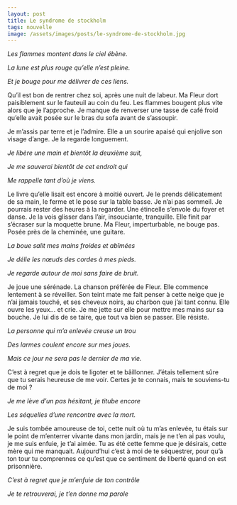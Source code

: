 ```yaml
---
layout: post
title: Le syndrome de stockholm
tags: nouvelle
image: /assets/images/posts/le-syndrome-de-stockholm.jpg
---
```




_Les flammes montent dans le ciel ébène._

_La lune est plus rouge qu’elle n’est pleine._

_Et je bouge pour me délivrer de ces liens._

<!--more-->

Qu’il est bon de rentrer chez soi, après une nuit de labeur. Ma Fleur dort paisiblement sur le fauteuil au coin du feu. Les flammes bougent plus vite alors que je l’approche. Je manque de renverser une tasse de café froid qu’elle avait posée sur le bras du sofa avant de s’assoupir.

Je m’assis par terre et je l’admire. Elle a un sourire apaisé qui enjolive son visage d’ange. Je la regarde longuement.

_Je libère une main et bientôt la deuxième suit,_

_Je me sauverai bientôt de cet endroit qui_

_Me rappelle tant d’où je viens._

Le livre qu’elle lisait est encore à moitié ouvert. Je le prends délicatement de sa main, le ferme et le pose sur la table basse. Je n’ai pas sommeil. Je pourrais rester des heures à la regarder. Une étincelle s’envole du foyer et danse. Je la vois glisser dans l’air, insouciante, tranquille. Elle finit par s’écraser sur la moquette brune. Ma Fleur, imperturbable, ne bouge pas. Posée près de la cheminée, une guitare.

_La boue salit mes mains froides et abîmées_

_Je délie les nœuds des cordes à mes pieds._

_Je regarde autour de moi sans faire de bruit._

Je joue une sérénade. La chanson préférée de Fleur. Elle commence lentement à se réveiller. Son teint mate me fait penser à cette neige que je n’ai jamais touché, et ses cheveux noirs, au charbon que j’ai tant connu. Elle ouvre les yeux… et crie. Je me jette sur elle pour mettre mes mains sur sa bouche. Je lui dis de se taire, que tout va bien se passer. Elle résiste.

_La personne qui m’a enlevée creuse un trou_

_Des larmes coulent encore sur mes joues._

_Mais ce jour ne sera pas le dernier de ma vie._

C’est à regret que je dois te ligoter et te bâillonner. J’étais tellement sûre que tu serais heureuse de me voir. Certes je te connais, mais te souviens-tu de moi ? 

_Je me lève d’un pas hésitant, je titube encore_

_Les séquelles d’une rencontre avec la mort._

Je suis tombée amoureuse de toi, cette nuit où tu m’as enlevée, tu étais sur le point de m’enterrer vivante dans mon jardin, mais je ne t’en ai pas voulu, je me suis enfuie, je t’ai aimée. Tu as été cette femme que je désirais, cette mère qui me manquait. Aujourd’hui c’est à moi de te séquestrer, pour qu’à ton tour tu comprennes ce qu’est que ce sentiment de liberté quand on est prisonnière.

_C’est à regret que je m’enfuie de ton contrôle_

_Je te retrouverai, je t’en donne ma parole_
